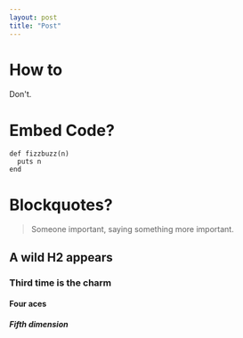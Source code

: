 ```yaml
---
layout: post
title: "Post"
---
```


# How to

Don't.

# Embed Code?

<pre><code data-language="ruby">def fizzbuzz(n)
  puts n
end
</code></pre>

# Blockquotes?

> Someone important, saying something more important.

## A wild H2 appears

### Third time is the charm

#### Four aces

##### Fifth dimension

